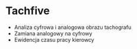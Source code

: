 # Tachfive 

- Analiza cyfrowa i analogowa obrazu tachografu
- Zamiana analogowy na cyfrowy
- Ewidencja czasu pracy kierowcy

